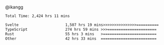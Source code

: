 @ikangg
<!--START_SECTION:waka-->

```txt
Total Time: 2,424 hrs 11 mins

Svelte                     1,507 hrs 19 mins>>>>>>>>>>>>>>>==========   61.11 %
TypeScript                 274 hrs 59 mins >>>======================   11.15 %
Rust                       55 hrs 3 mins   >========================   02.23 %
Other                      42 hrs 33 mins  =========================   01.73 %
```

<!--END_SECTION:waka-->
